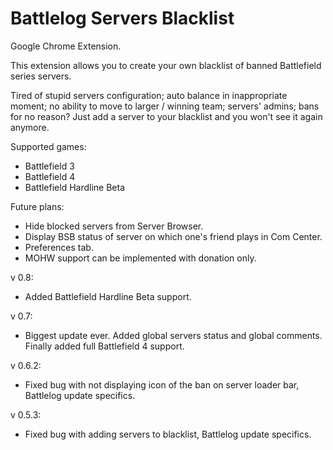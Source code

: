 Battlelog Servers Blacklist
=========================

Google Chrome Extension.

This extension allows you to create your own blacklist of banned Battlefield series servers.

Tired of stupid servers configuration; auto balance in inappropriate moment; no ability to move to larger / winning team; servers' admins; bans for no reason? Just add a server to your blacklist and you won't see it again anymore.

Supported games:
- Battlefield 3
- Battlefield 4
- Battlefield Hardline Beta
 
Future plans:
- Hide blocked servers from Server Browser.
- Display BSB status of server on which one's friend plays in Com Center.
- Preferences tab.
- MOHW support can be implemented with donation only.

v 0.8:
- Added Battlefield Hardline Beta support.

v 0.7:
- Biggest update ever. Added global servers status and global comments. Finally added full Battlefield 4 support.

v 0.6.2:
- Fixed bug with not displaying icon of the ban on server loader bar, Battlelog update specifics.

v 0.5.3:
- Fixed bug with adding servers to blacklist, Battlelog update specifics.
